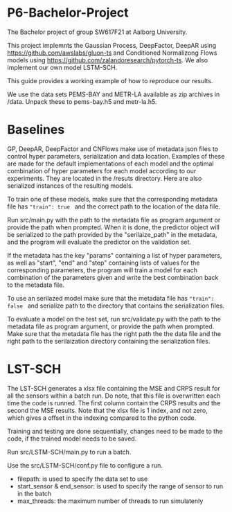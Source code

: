 # P6-Bachelor-Project
The Bachelor project of group SW617F21 at Aalborg University.

This project implemnts the Gaussian Process, DeepFactor, DeepAR using https://github.com/awslabs/gluon-ts and Conditioned Normalizong Flows models using https://github.com/zalandoresearch/pytorch-ts. We also implement our own model LSTM-SCH.

This guide provides a working example of how to reproduce our results.

We use the data sets PEMS-BAY and METR-LA available as zip archives in /data. Unpack these to pems-bay.h5 and metr-la.h5.

# Baselines

GP, DeepAR, DeepFactor and CNFlows make use of metadata json files to control hyper parameters, serialization and data location. Examples of these are made for the default implementations of each model and the optimal combination of hyper parameters for each model according to our experiments. They are located in the /resuts directory. Here are also serialized instances of the resulting models. 

To train one of these models, make sure that the corresponding metadata file has ```"train": true ``` and the correct path to the location of the data file.

Run src/main.py with the path to the metadata file as program argument or provide the path when prompted. When it is done, the predictor object will be serialized to the path provided by the "serilaize_path" in the metadata, and the program will evaluate the predictor on the validation set. 

If the metadata has the key "params" containing a list of hyper parameters, as well as "start", "end" and "step" containing lists of values for the corresponding parameters, the program will train a model for each combination of the parameters given and write the best combination back to the metadata file.

To use an serilazed model make sure that the metadata file has ```"train": false ``` and serialize path to the directory that contains the serialization files.

To evaluate a model on the test set, run src/validate.py with the path to the metadata file as program argument, or provide the path when prompted. Make sure that the metadata file has the right path the the data file and the right path to the serilaization directory containing the serialization files. 

# LST-SCH

The LST-SCH generates a xlsx file containing the MSE and CRPS result for all the sensors within a batch run. Do note, that this file is overwritten each time the code is runned. The first column contain the CRPS results and the second the MSE results. Note that the xlsx file is 1 index, and not zero, which gives a offset in the indexing compared to the python code. 

Training and testing are done sequentially, changes need to be made to the code, if the trained model needs to be saved. 

Run src/LSTM-SCH/main.py to run a batch. 

Use the src/LSTM-SCH/conf.py file to configure a run.   
*  filepath: is used to specify the data set to use
*  start_sensor & end_sensor: is used to specify the range of sensor to run in the batch
*  max_threads: the maximum number of threads to run simulatenly 
